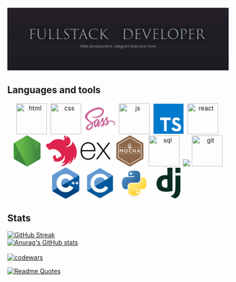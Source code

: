[![Header](about2.jpg)](https://github.com/LAYT73)


## Languages and tools

<div align="center">
  <img src="https://cdn.jsdelivr.net/gh/devicons/devicon/icons/html5/html5-original.svg" title="html" width="70" height="70"/>&nbsp;
  <img src="https://cdn.jsdelivr.net/gh/devicons/devicon/icons/css3/css3-original.svg" title="css" width="70" height="70"/>&nbsp;
  <img src="https://github.com/devicons/devicon/blob/master/icons/sass/sass-original.svg" title="sass" width="70" height="70"/>&nbsp;
  <img src="https://cdn.jsdelivr.net/gh/devicons/devicon/icons/javascript/javascript-original.svg" title="js" width="70" height="70"/>&nbsp;
  <img src="https://github.com/devicons/devicon/blob/master/icons/typescript/typescript-original.svg" title="typescript" width="70" height="70"/>&nbsp;
  <img src="https://cdn.jsdelivr.net/gh/devicons/devicon/icons/react/react-original.svg" title="react" width="70" height="70"/>&nbsp;
  <img src="https://github.com/devicons/devicon/blob/master/icons/nodejs/nodejs-original.svg" title="nodejs" width="70" height="70"/>&nbsp;
  <img src="https://github.com/devicons/devicon/blob/master/icons/nestjs/nestjs-plain.svg" title="nestjs" width="70" height="70"/>&nbsp;
  <img src="https://github.com/devicons/devicon/blob/master/icons/express/express-original.svg" title="express" width="70" height="70"/>&nbsp;
  <img src="https://github.com/devicons/devicon/blob/master/icons/mocha/mocha-plain.svg" title="ьщсрф" width="70" height="70"/>&nbsp;
  <img src="https://cdn.jsdelivr.net/gh/devicons/devicon/icons/mysql/mysql-original.svg" title="sql" width="70" height="70"/>&nbsp;
  <img src="https://cdn.jsdelivr.net/gh/devicons/devicon/icons/postgresql/postgresql-original.svg" width="70" />
  <img src="https://cdn.jsdelivr.net/gh/devicons/devicon/icons/git/git-original.svg" title="git" width="70" height="70"/>&nbsp;
  <img src="https://github.com/devicons/devicon/blob/master/icons/cplusplus/cplusplus-original.svg" title="cplusplus" width="70" height="70"/>&nbsp;
  <img src="https://github.com/devicons/devicon/blob/master/icons/c/c-original.svg" title="с" width="70" height="70"/>&nbsp;
  <img src="https://github.com/devicons/devicon/blob/master/icons/python/python-original.svg" title="python" width="70" height="70"/>&nbsp;
  <img src="https://github.com/devicons/devicon/blob/master/icons/django/django-plain.svg" title="django" width="70" height="70"/>&nbsp;
</div>

## Stats

[![GitHub Streak](http://github-readme-streak-stats.herokuapp.com?user=LAYT73&theme=dark&background=000000)](https://git.io/streak-stats)
<br>
[![Anurag's GitHub stats](https://github-readme-stats.vercel.app/api?username=layt73&theme=tokyonight)](https://github.com/LAYT73)
<br>
<br>
[![codewars](https://www.codewars.com/users/LAYT730/badges/large)](https://www.codewars.com/users/LAYT730)

[![Readme Quotes](https://quotes-github-readme.vercel.app/api?type=horizontal&theme=dark)](https://github.com/piyushsuthar/github-readme-quotes)
